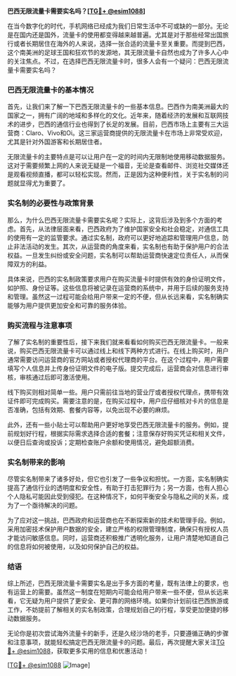 **巴西无限流量卡需要实名吗？[[TG💪+ @esim1088](https://t.me/s/esim1088)]**

在当今数字化的时代，手机网络已经成为我们日常生活中不可或缺的一部分。无论是在国内还是国外，流量卡的使用都变得越来越普遍。尤其是对于那些经常出国旅行或者长期居住在海外的人来说，选择一张合适的流量卡至关重要。而提到巴西，这个南美洲的足球王国和狂欢节的发源地，其无限流量卡自然也成为了许多人心中的关注焦点。不过，在选择巴西无限流量卡时，很多人会有一个疑问：巴西无限流量卡需要实名吗？

### 巴西无限流量卡的基本情况

首先，让我们来了解一下巴西无限流量卡的一些基本信息。巴西作为南美洲最大的国家之一，拥有广阔的地域和多样化的文化。近年来，随着经济的发展和互联网技术的进步，巴西的通信行业也得到了长足的发展。目前，巴西市场上主要有三大运营商：Claro、Vivo和Oi。这三家运营商提供的无限流量卡在市场上非常受欢迎，尤其是针对外国游客和长期居住者。

无限流量卡的主要特点是可以让用户在一定的时间内无限制地使用移动数据服务。这对于需要频繁上网的人来说无疑是一个福音，无论是查看邮件、浏览社交媒体还是观看视频直播，都可以轻松实现。然而，正是因为这种便利性，关于实名制的问题就显得尤为重要了。

### 实名制的必要性与政策背景

那么，为什么巴西无限流量卡需要实名呢？实际上，这背后涉及到多个方面的考虑。首先，从法律层面来看，巴西政府为了维护国家安全和社会稳定，对通信工具的使用有一定的监管要求。通过实名制，政府可以更好地追踪和管理用户信息，防止非法活动的发生。其次，从运营商的角度来看，实名制也有助于保护用户的合法权益。一旦发生纠纷或安全问题，实名制可以帮助运营商快速定位责任人，从而保障双方的利益。

具体来说，巴西的实名制政策要求用户在购买流量卡时提供有效的身份证明文件，如护照、身份证等。这些信息将被记录在运营商的系统中，并用于后续的服务支持和管理。虽然这一过程可能会给用户带来一定的不便，但从长远来看，实名制确实能够为用户提供更加安全和可靠的服务体验。

### 购买流程与注意事项

了解了实名制的重要性后，接下来我们就来看看如何购买巴西无限流量卡。一般来说，购买巴西无限流量卡可以通过线上和线下两种方式进行。在线上购买时，用户通常需要访问运营商的官方网站或者授权代理商的平台。在这个过程中，用户需要填写个人信息并上传身份证明文件的电子版。提交完成后，运营商会对信息进行审核，审核通过后即可激活使用。

线下购买则相对简单一些。用户只需前往当地的营业厅或者授权代理点，携带有效证件即可完成购买。需要注意的是，在购买过程中，用户应仔细核对卡片的信息是否准确，包括有效期、套餐内容等，以免出现不必要的麻烦。

此外，还有一些小贴士可以帮助用户更好地享受巴西无限流量卡的服务。例如，提前规划好行程，根据实际需求选择合适的套餐；注意保存好购买凭证和相关文件，以便日后查询或投诉；定期检查账户余额和使用情况，避免超额消费。

### 实名制带来的影响

尽管实名制带来了诸多好处，但它也引发了一些争议和担忧。一方面，实名制确实提高了通信行业的透明度和安全性，有助于打击犯罪行为；另一方面，也有人担心个人隐私可能因此受到侵犯。在这种情况下，如何平衡安全与隐私之间的关系，成为了一个亟待解决的问题。

为了应对这一挑战，巴西政府和运营商也在不断探索新的技术和管理手段。例如，采用加密技术保护用户数据的安全，建立严格的权限管理制度，确保只有授权人员才能访问敏感信息。同时，运营商还积极推广透明化服务，让用户清楚地知道自己的信息将如何被使用，以及如何保护自己的权益。

### 结语

综上所述，巴西无限流量卡需要实名是出于多方面的考量，既有法律上的要求，也有运营上的需要。虽然这一制度在短期内可能会给用户带来一些不便，但从长远来看，它无疑为用户提供了更安全、更可靠的网络环境。如果你计划前往巴西旅游或工作，不妨提前了解相关的实名制政策，合理规划自己的行程，享受更加便捷的移动数据服务。

无论你是初次尝试海外流量卡的新手，还是久经沙场的老手，只要遵循正确的步骤和注意事项，就能轻松搞定巴西无限流量卡的问题。最后，再次提醒大家关注[TG💪+ @esim1088](https://t.me/s/esim1088)，获取更多实用的信息和优惠活动！

[[TG💪+ @esim1088](https://t.me/s/esim1088) ![Image](https://i.postimg.cc/4NQfJmqS/Snipaste-2025-05-13-00-14-12.png)]